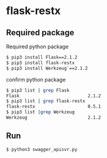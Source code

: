 # flask-restx
## Required package
Required python package
```bash
$ pip3 install Flask==2.1.2
$ pip3 install flask-restx
$ pip3 install Werkzeug`==2.1.2
```
confirm python package
```bash
$ pip3 list | grep Flask
Flask                          2.1.2
$ pip3 list | grep flask-restx
flask-restx                    0.5.1
$ pip3 list |grep Werkzeug
Werkzeug                       2.1.2
```
## Run
```bash
$ python3 swagger_apisvr.py
```
